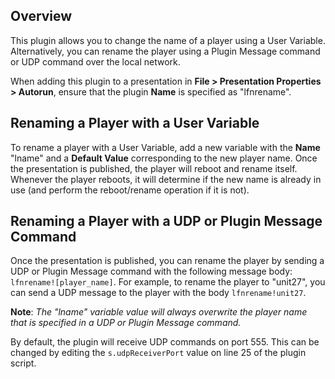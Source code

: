 Overview
---------
<p>This plugin allows you to change the name of a player using a User Variable. Alternatively, you can rename the player using a Plugin Message command or UDP command over the local network.</p>

<p>When adding this plugin to a presentation in <strong>File > Presentation Properties > Autorun</strong>, ensure that the plugin <strong>Name</strong> is specified as "lfnrename".</p>

Renaming a Player with a User Variable
------------------
<p>To rename a player with a User Variable, add a new variable with the <strong>Name</strong> "lname" and a <strong>Default Value</strong> corresponding to the new player name. Once the presentation is published, the player will reboot and rename itself. Whenever the player reboots, it will determine if the new name is already in use (and perform the reboot/rename operation if it is not).</p>

Renaming a Player with a UDP or Plugin Message Command
------------------------------------------------------
<p>Once the presentation is published, you can rename the player by sending a UDP or Plugin Message command with the following message body: <code>lfnrename![player_name]</code>. For example, to rename the player to "unit27", you can send a UDP message to the player with the body <code>lfnrename!unit27</code>.</p>

<p><strong>Note</strong>: <em>The "lname" variable value will always overwrite the player name that is specified in a UDP or Plugin Message command.</em></p>

<p>By default, the plugin will receive UDP commands on port 555. This can be changed by editing the <code>s.udpReceiverPort</code> value on line 25 of the plugin script.</p>
